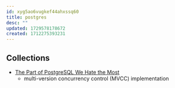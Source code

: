 ```yaml
---
id: xyg5ao6vugkef44ahxssq60
title: postgres
desc: ""
updated: 1729578178672
created: 1712275393231
---
```


## Collections

- [The Part of PostgreSQL We Hate the Most](https://www.cs.cmu.edu/~pavlo/blog/2023/04/the-part-of-postgresql-we-hate-the-most.html)
  - multi-version concurrency control (MVCC) implementation

